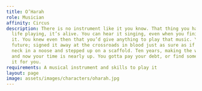 ```yaml
---
title: O’Harah
role: Musician
affinity: Circus
description: There is no instrument like it you know. That thing you have spent your
  life playing, it’s alive. You can hear it singing, even when you finish playing
  it. You knew even then that you’d give anything to play that music. You gave your
  future; signed it away at the crossroads in blood just as sure as if you’d put your
  neck in a noose and stepped up on a scaffold. Ten years, making the world dance,
  and now your time is nearly up. You gotta pay your debt, or find someone to pay
  it for you.
requirements: A musical instrument and skills to play it
layout: page
image: assets/images/characters/oharah.jpg
---
```


